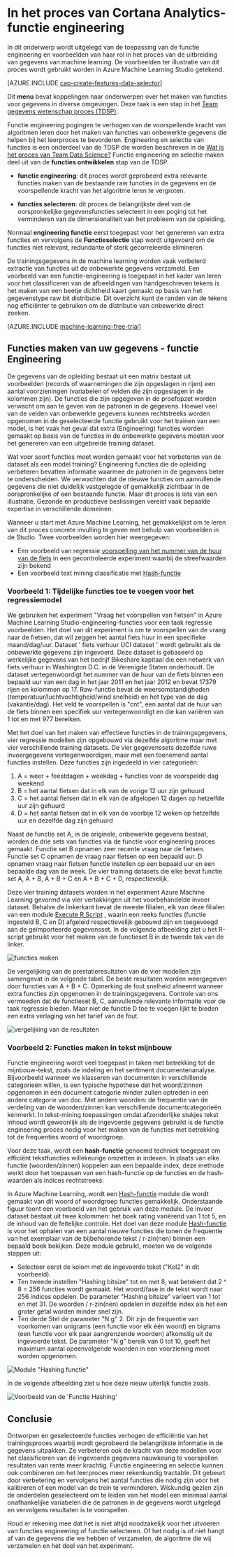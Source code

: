 <properties
    pageTitle="Engineering in het proces van Cortana Analytics functie | Microsoft Azure" 
    description="De toepassing van de technische functie worden uitgelegd en vindt u voorbeelden van haar rol in het proces van de uitbreiding van gegevens van machine learning."
    services="machine-learning"
    documentationCenter=""
    authors="bradsev"
    manager="jhubbard"
    editor="cgronlun"/>

<tags
    ms.service="machine-learning"
    ms.workload="data-services"
    ms.tgt_pltfrm="na"
    ms.devlang="na"
    ms.topic="article"
    ms.date="09/19/2016"
    ms.author="zhangya;bradsev" />


# <a name="feature-engineering-in-the-cortana-analytics-process"></a>In het proces van Cortana Analytics-functie engineering 

In dit onderwerp wordt uitgelegd van de toepassing van de functie engineering en voorbeelden van haar rol in het proces van de uitbreiding van gegevens van machine learning. De voorbeelden ter illustratie van dit proces wordt gebruikt worden in Azure Machine Learning Studio getekend. 

[AZURE.INCLUDE [cap-create-features-data-selector](../../includes/cap-create-features-selector.md)]

Dit **menu** bevat koppelingen naar onderwerpen over het maken van functies voor gegevens in diverse omgevingen. Deze taak is een stap in het [Team gegevens wetenschap proces (TDSP)](https://azure.microsoft.com/documentation/learning-paths/cortana-analytics-process/).

Functie engineering pogingen te verhogen van de voorspellende kracht van algoritmen leren door het maken van functies van onbewerkte gegevens die helpen bij het leerproces te bevorderen. Engineering en selectie van functies is een onderdeel van de TDSP die worden beschreven in de [Wat is het proces van Team Data Science?](data-science-process-overview.md) Functie engineering en selectie maken deel uit van de **functies ontwikkelen** stap van de TDSP. 

* **functie engineering**: dit proces wordt geprobeerd extra relevante functies maken van de bestaande raw functies in de gegevens en de voorspellende kracht van het algoritme leren te vergroten.

* **functies selecteren**: dit proces de belangrijkste deel van de oorspronkelijke gegevensfuncties selecteert in een poging tot het verminderen van de dimensionaliteit van het probleem van de opleiding.

Normaal **engineering functie** eerst toegepast voor het genereren van extra functies en vervolgens de **Functieselectie** stap wordt uitgevoerd om de functies niet relevant, redundante of sterk gecorreleerde elimineren.

De trainingsgegevens in de machine learning worden vaak verbeterd extractie van functies uit de onbewerkte gegevens verzameld. Een voorbeeld van een functie-engineering is toegepast in het kader van leren voor het classificeren van de afbeeldingen van handgeschreven tekens is het maken van een beetje dichtheid kaart gemaakt op basis van het gegevenstype raw bit distributie. Dit overzicht kunt de randen van de tekens nog efficiënter te gebruiken om de distributie van onbewerkte direct zoeken.


[AZURE.INCLUDE [machine-learning-free-trial](../../includes/machine-learning-free-trial.md)]


## <a name="creating-features-from-your-data---feature-engineering"></a>Functies maken van uw gegevens - functie Engineering

De gegevens van de opleiding bestaat uit een matrix bestaat uit voorbeelden (records of waarnemingen die zijn opgeslagen in rijen) een aantal voorzieningen (variabelen of velden die zijn opgeslagen in de kolommen zijn). De functies die zijn opgegeven in de proefopzet worden verwacht om aan te geven van de patronen in de gegevens. Hoewel veel van de velden van onbewerkte gegevens kunnen rechtstreeks worden opgenomen in de geselecteerde functie gebruikt voor het trainen van een model, is het vaak het geval dat extra (Engineering) functies worden gemaakt op basis van de functies in de onbewerkte gegevens moeten voor het genereren van een uitgebreide training dataset.

Wat voor soort functies moet worden gemaakt voor het verbeteren van de dataset als een model training? Engineering functies die de opleiding verbeteren bevatten informatie waarmee de patronen in de gegevens beter te onderscheiden. We verwachten dat de nieuwe functies om aanvullende gegevens die niet duidelijk vastgelegde of gemakkelijk zichtbaar in de oorspronkelijke of een bestaande functie. Maar dit proces is iets van een illustratie. Gezonde en productieve beslissingen vereist vaak bepaalde expertise in verschillende domeinen.

Wanneer u start met Azure Machine Learning, het gemakkelijkst om te leren van dit proces concrete invulling te geven met behulp van voorbeelden in de Studio. Twee voorbeelden worden hier weergegeven:

* Een voorbeeld van regressie [voorspelling van het nummer van de huur van de fiets](http://gallery.cortanaintelligence.com/Experiment/Regression-Demand-estimation-4) in een gecontroleerde experiment waarbij de streefwaarden zijn bekend
* Een voorbeeld text mining classificatie met [Hash-functie](https://msdn.microsoft.com/library/azure/c9a82660-2d9c-411d-8122-4d9e0b3ce92a/)

### <a name="example-1-adding-temporal-features-for-regression-model"></a>Voorbeeld 1: Tijdelijke functies toe te voegen voor het regressiemodel ###

We gebruiken het experiment "Vraag het voorspellen van fietsen" in Azure Machine Learning Studio-engineering-functies voor een taak regressie voorbeelden. Het doel van dit experiment is om te voorspellen van de vraag naar de fietsen, dat wil zeggen het aantal fiets huur in een specifieke maand/dag/uur. Dataset ' fiets verhuur UCI dataset ' wordt gebruikt als de onbewerkte gegevens zijn ingevoerd. Deze dataset is gebaseerd op werkelijke gegevens van het bedrijf Bikeshare kapitaal die een netwerk van fiets verhuur in Washington D.C. in de Verenigde Staten onderhoudt. De dataset vertegenwoordigt het nummer van de huur van de fiets binnen een bepaald uur van een dag in het jaar 2011 en het jaar 2012 en bevat 17379 rijen en kolommen op 17. Raw-functie bevat de weersomstandigheden (temperatuur/luchtvochtigheid/wind snelheid) en het type van de dag (vakantie/dag). Het veld te voorspellen is "cnt", een aantal dat de huur van de fiets binnen een specifiek uur vertegenwoordigt en die kan variëren van 1 tot en met 977 bereiken.

Met het doel van het maken van effectieve functies in de trainingsgegevens, vier regressie modellen zijn opgebouwd via dezelfde algoritme maar met vier verschillende training datasets. De vier gegevenssets dezelfde ruwe invoergegevens vertegenwoordigen, maar met een toenemend aantal functies instellen. Deze functies zijn ingedeeld in vier categorieën:

1. A = weer + feestdagen + weekdag + functies voor de voorspelde dag weekend
2. B = het aantal fietsen dat in elk van de vorige 12 uur zijn gehuurd
3. C = het aantal fietsen dat in elk van de afgelopen 12 dagen op hetzelfde uur zijn gehuurd
4. D = het aantal fietsen dat in elk van de voorbije 12 weken op hetzelfde uur en dezelfde dag zijn gehuurd

Naast de functie set A, in de originele, onbewerkte gegevens bestaat, worden de drie sets van functies via de functie voor engineering proces gemaakt. Functie set B opnamen zeer recente vraag naar de fietsen. Functie set C opnamen de vraag naar fietsen op een bepaald uur. D opnamen vraag naar fietsen functie instellen op een bepaald uur en een bepaalde dag van de week. De vier training datasets die elke bevat functie set A, A + B, A + B + C en A + B + C + D, respectievelijk.

Deze vier training datasets worden in het experiment Azure Machine Learning gevormd via vier vertakkingen uit het voorbehandelde invoer dataset. Behalve de linkerkant bevat de meeste filialen, elk van deze filialen van een module [Execute R Script](https://msdn.microsoft.com/library/azure/30806023-392b-42e0-94d6-6b775a6e0fd5/) , waarin een reeks functies (functie ingesteld B, C en D) afgeleid respectievelijk gebouwd zijn en toegevoegd aan de geïmporteerde gegevensset. In de volgende afbeelding ziet u het R-script gebruikt voor het maken van de functieset B in de tweede tak van de linker.

![functies maken](./media/machine-learning-data-science-create-features/addFeature-Rscripts.png)

De vergelijking van de prestatieresultaten van de vier modellen zijn samengevat in de volgende tabel. De beste resultaten worden weergegeven door functies van A + B + C. Opmerking de fout snelheid afneemt wanneer extra functies zijn opgenomen in de trainingsgegevens. Controle van ons vermoeden dat de functieset B, C, aanvullende relevante informatie voor de taak regressie bieden. Maar niet de functie D toe te voegen lijkt te bieden een extra verlaging van het tarief van de fout.

![vergelijking van de resultaten](./media/machine-learning-data-science-create-features/result1.png)

### <a name="example2"></a>Voorbeeld 2: Functies maken in tekst mijnbouw  

Functie engineering wordt veel toegepast in taken met betrekking tot de mijnbouw-tekst, zoals de indeling en het sentiment documentenanalyse. Bijvoorbeeld wanneer we klasseren van documenten in verschillende categorieën willen, is een typische hypothese dat het woord/zinnen opgenomen in één document categorie minder zullen optreden in een andere categorie van doc. Met andere woorden: de frequentie van de verdeling van de woorden/zinnen kan verschillende documentcategorieën kenmerkt. In tekst-mining toepassingen omdat afzonderlijke stukjes tekst inhoud wordt gewoonlijk als de ingevoerde gegevens gebruikt is de functie engineering proces nodig voor het maken van de functies met betrekking tot de frequenties woord of woordgroep.

Voor deze taak, wordt een **hash-functie** genoemd techniek toegepast om efficiënt tekstfuncties willekeurige omzetten in indexen. In plaats van elke functie (woorden/zinnen) koppelen aan een bepaalde index, deze methode werkt door het toepassen van een hash-functie op de functies en de hash-waarden als indices rechtstreeks.

In Azure Machine Learning, wordt een [Hash-functie](https://msdn.microsoft.com/library/azure/c9a82660-2d9c-411d-8122-4d9e0b3ce92a/) module die wordt gemaakt van dit woord of woordgroep functies gemakkelijk. Onderstaande figuur toont een voorbeeld van het gebruik van deze module. De invoer dataset bestaat uit twee kolommen: het boek rating variërend van 1 tot 5, en de inhoud van de feitelijke controle. Het doel van deze module [Hash-functie](https://msdn.microsoft.com/library/azure/c9a82660-2d9c-411d-8122-4d9e0b3ce92a/) is voor het ophalen van een aantal nieuwe functies die tonen de frequentie van het exemplaar van de bijbehorende tekst / r-zin(nen) binnen een bepaald boek bekijken. Deze module gebruikt, moeten we de volgende stappen uit:

* Selecteer eerst de kolom met de ingevoerde tekst ("Kol2" in dit voorbeeld).
* Ten tweede instellen "Hashing bitsize" tot en met 8, wat betekent dat 2 ^ 8 = 256 functies wordt gemaakt. Het woord/fase in de tekst wordt naar 256 indices opdelen. De parameter "Hashing bitsize" varieert van 1 tot en met 31. De woorden / r-zin(nen) opdelen in dezelfde index als het een groter getal worden minder snel zijn.
* Ten derde Stel de parameter "N g" 2. Dit zijn de frequentie van voorkomen van unigrams (een functie voor elk één woord) en bigrams (een functie voor elk paar aangrenzende woorden) afkomstig uit de ingevoerde tekst. De parameter "N g" bereik van 0 tot 10, geeft het maximum aantal opeenvolgende woorden in een voorziening moet worden opgenomen.  

![Module "Hashing functie"](./media/machine-learning-data-science-create-features/feature-Hashing1.png)

In de volgende afbeelding ziet u hoe deze nieuw uiterlijk functie zoals.

![Voorbeeld van de 'Functie Hashing'](./media/machine-learning-data-science-create-features/feature-Hashing2.png)


## <a name="conclusion"></a>Conclusie

Ontworpen en geselecteerde functies verhogen de efficiëntie van het trainingsproces waarbij wordt geprobeerd de belangrijkste informatie in de gegevens uitpakken. Ze verbeteren ook de kracht van deze modellen voor het classificeren van de ingevoerde gegevens nauwkeurig te voorspellen resultaten van rente meer krachtig. Functie engineering en selectie kunnen ook combineren om het leerproces meer rekenkundig tractable. Dit gebeurt door verbetering en vervolgens het aantal functies die nodig zijn voor het kalibreren of een model van de trein te verminderen. Wiskundig gezien zijn de onderdelen geselecteerd om te leiden van het model een minimaal aantal onafhankelijke variabelen die de patronen in de gegevens wordt uitgelegd en vervolgens resultaten is te voorspellen.

Houd er rekening mee dat het is niet altijd noodzakelijk voor het uitvoeren van functies engineering of functie selecteren. Of het nodig is of niet hangt af van de gegevens die we hebben of verzamelen, de algoritme die wij verzamelen en het doel van het experiment.
 
